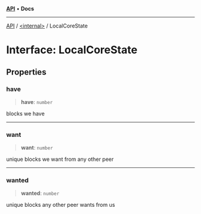 [**API**](../../README.md) • **Docs**

***

[API](../../README.md) / [\<internal\>](../README.md) / LocalCoreState

# Interface: LocalCoreState

## Properties

### have

> **have**: `number`

blocks we have

***

### want

> **want**: `number`

unique blocks we want from any other peer

***

### wanted

> **wanted**: `number`

unique blocks any other peer wants from us
